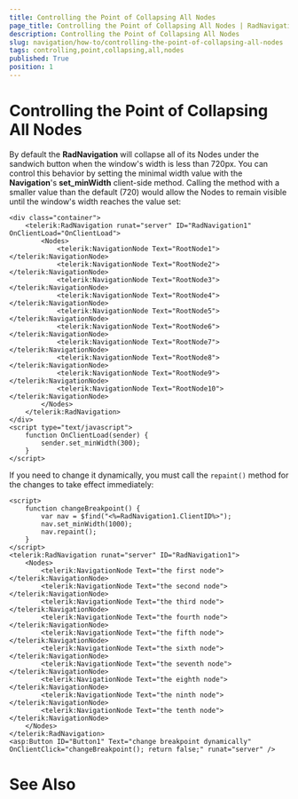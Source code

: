 ```yaml
---
title: Controlling the Point of Collapsing All Nodes
page_title: Controlling the Point of Collapsing All Nodes | RadNavigation for ASP.NET AJAX Documentation
description: Controlling the Point of Collapsing All Nodes
slug: navigation/how-to/controlling-the-point-of-collapsing-all-nodes
tags: controlling,point,collapsing,all,nodes
published: True
position: 1
---
```


# Controlling the Point of Collapsing All Nodes

By default the **RadNavigation** will collapse all of its Nodes under the sandwich button when the window's width is less than 720px. You can control this behavior by setting the minimal width value with the **Navigation**'s **set_minWidth** client-side method. Calling the method with a smaller value than the default (720) would allow the Nodes to remain visible until the window's width reaches the value set:


````ASPNET
<div class="container">
    <telerik:RadNavigation runat="server" ID="RadNavigation1" OnClientLoad="OnClientLoad">
        <Nodes>
            <telerik:NavigationNode Text="RootNode1"></telerik:NavigationNode>
            <telerik:NavigationNode Text="RootNode2"></telerik:NavigationNode>
            <telerik:NavigationNode Text="RootNode3"></telerik:NavigationNode>
            <telerik:NavigationNode Text="RootNode4"></telerik:NavigationNode>
            <telerik:NavigationNode Text="RootNode5"></telerik:NavigationNode>
            <telerik:NavigationNode Text="RootNode6"></telerik:NavigationNode>
            <telerik:NavigationNode Text="RootNode7"></telerik:NavigationNode>
            <telerik:NavigationNode Text="RootNode8"></telerik:NavigationNode>
            <telerik:NavigationNode Text="RootNode9"></telerik:NavigationNode>
            <telerik:NavigationNode Text="RootNode10"></telerik:NavigationNode>
        </Nodes>
    </telerik:RadNavigation>
</div>
<script type="text/javascript">
    function OnClientLoad(sender) {
        sender.set_minWidth(300);
    }
</script>
````

If you need to change it dynamically, you must call the `repaint()` method for the changes to take effect immediately:

````ASP.NET
<script>
	function changeBreakpoint() {
		var nav = $find("<%=RadNavigation1.ClientID%>");
		nav.set_minWidth(1000);
		nav.repaint();
	}
</script>
<telerik:RadNavigation runat="server" ID="RadNavigation1">
	<Nodes>
		<telerik:NavigationNode Text="the first node"></telerik:NavigationNode>
		<telerik:NavigationNode Text="the second node"></telerik:NavigationNode>
		<telerik:NavigationNode Text="the third node"></telerik:NavigationNode>
		<telerik:NavigationNode Text="the fourth node"></telerik:NavigationNode>
		<telerik:NavigationNode Text="the fifth node"></telerik:NavigationNode>
		<telerik:NavigationNode Text="the sixth node"></telerik:NavigationNode>
		<telerik:NavigationNode Text="the seventh node"></telerik:NavigationNode>
		<telerik:NavigationNode Text="the eighth node"></telerik:NavigationNode>
		<telerik:NavigationNode Text="the ninth node"></telerik:NavigationNode>
		<telerik:NavigationNode Text="the tenth node"></telerik:NavigationNode>
	</Nodes>
</telerik:RadNavigation>
<asp:Button ID="Button1" Text="change breakpoint dynamically" OnClientClick="changeBreakpoint(); return false;" runat="server" />
````

# See Also
